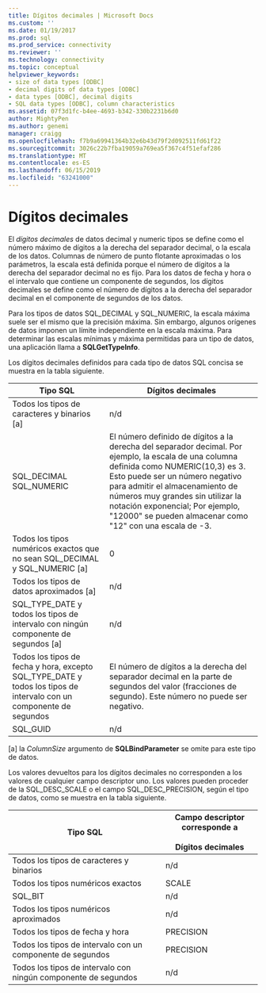 ```yaml
---
title: Dígitos decimales | Microsoft Docs
ms.custom: ''
ms.date: 01/19/2017
ms.prod: sql
ms.prod_service: connectivity
ms.reviewer: ''
ms.technology: connectivity
ms.topic: conceptual
helpviewer_keywords:
- size of data types [ODBC]
- decimal digits of data types [ODBC]
- data types [ODBC], decimal digits
- SQL data types [ODBC], column characteristics
ms.assetid: 07f3d1fc-b4ee-4693-b342-330b2231b6d0
author: MightyPen
ms.author: genemi
manager: craigg
ms.openlocfilehash: f7b9a69941364b32e6b43d79f2d092511fd61f22
ms.sourcegitcommit: 3026c22b7fba19059a769ea5f367c4f51efaf286
ms.translationtype: MT
ms.contentlocale: es-ES
ms.lasthandoff: 06/15/2019
ms.locfileid: "63241000"
---
```

# <a name="decimal-digits"></a>Dígitos decimales
El *dígitos decimales* de datos decimal y numeric tipos se define como el número máximo de dígitos a la derecha del separador decimal, o la escala de los datos. Columnas de número de punto flotante aproximadas o los parámetros, la escala está definida porque el número de dígitos a la derecha del separador decimal no es fijo. Para los datos de fecha y hora o el intervalo que contiene un componente de segundos, los dígitos decimales se define como el número de dígitos a la derecha del separador decimal en el componente de segundos de los datos.  
  
 Para los tipos de datos SQL_DECIMAL y SQL_NUMERIC, la escala máxima suele ser el mismo que la precisión máxima. Sin embargo, algunos orígenes de datos imponen un límite independiente en la escala máxima. Para determinar las escalas mínimas y máxima permitidas para un tipo de datos, una aplicación llama a **SQLGetTypeInfo**.  
  
 Los dígitos decimales definidos para cada tipo de datos SQL concisa se muestra en la tabla siguiente.  
  
|Tipo SQL|Dígitos decimales|  
|--------------|--------------------|  
|Todos los tipos de caracteres y binarios [a]|n/d|  
|SQL_DECIMAL<br />SQL_NUMERIC|El número definido de dígitos a la derecha del separador decimal. Por ejemplo, la escala de una columna definida como NUMERIC(10,3) es 3. Esto puede ser un número negativo para admitir el almacenamiento de números muy grandes sin utilizar la notación exponencial; Por ejemplo, "12000" se pueden almacenar como "12" con una escala de -3.|  
|Todos los tipos numéricos exactos que no sean SQL_DECIMAL y SQL_NUMERIC [a]|0|  
|Todos los tipos de datos aproximados [a]|n/d|  
|SQL_TYPE_DATE y todos los tipos de intervalo con ningún componente de segundos [a]|n/d|  
|Todos los tipos de fecha y hora, excepto SQL_TYPE_DATE y todos los tipos de intervalo con un componente de segundos|El número de dígitos a la derecha del separador decimal en la parte de segundos del valor (fracciones de segundo). Este número no puede ser negativo.|  
|SQL_GUID|n/d|  
  
 [a] la *ColumnSize* argumento de **SQLBindParameter** se omite para este tipo de datos.  
  
 Los valores devueltos para los dígitos decimales no corresponden a los valores de cualquier campo descriptor uno. Los valores pueden proceder de la SQL_DESC_SCALE o el campo SQL_DESC_PRECISION, según el tipo de datos, como se muestra en la tabla siguiente.  
  
|Tipo SQL|Campo descriptor corresponde a<br /><br /> Dígitos decimales|  
|--------------|----------------------------------------------------------|  
|Todos los tipos de caracteres y binarios|n/d|  
|Todos los tipos numéricos exactos|SCALE|  
|SQL_BIT|n/d|  
|Todos los tipos numéricos aproximados|n/d|  
|Todos los tipos de fecha y hora|PRECISION|  
|Todos los tipos de intervalo con un componente de segundos|PRECISION|  
|Todos los tipos de intervalo con ningún componente de segundos|n/d|
